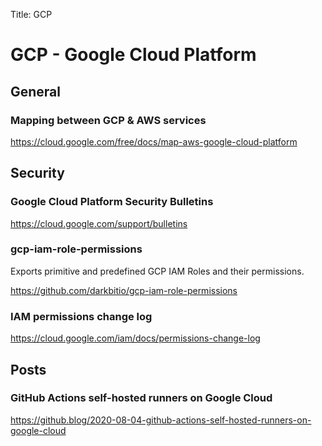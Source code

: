 Title: GCP

# GCP - Google Cloud Platform

## General

### Mapping between GCP & AWS services

<https://cloud.google.com/free/docs/map-aws-google-cloud-platform>

## Security

### Google Cloud Platform Security Bulletins

<https://cloud.google.com/support/bulletins>

### gcp-iam-role-permissions

Exports primitive and predefined GCP IAM Roles and their permissions.

<https://github.com/darkbitio/gcp-iam-role-permissions>

### IAM permissions change log 

<https://cloud.google.com/iam/docs/permissions-change-log>

## Posts

### GitHub Actions self-hosted runners on Google Cloud 

<https://github.blog/2020-08-04-github-actions-self-hosted-runners-on-google-cloud>